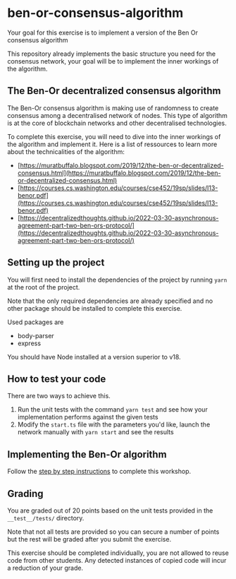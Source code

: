 # ben-or-consensus-algorithm

Your goal for this exercise is to implement a version of the Ben Or consensus algorithm

This repository already implements the basic structure you need for the consensus network, your goal will be to implement the inner workings of the algorithm.

## The Ben-Or decentralized consensus algorithm

The Ben-Or consensus algorithm is making use of randomness to create consensus among a decentralised network of nodes. This type of algorithm is at the core of blockchain networks and other decentralised technologies.

To complete this exercise, you will need to dive into the inner workings of the algorithm and implement it. Here is a list of ressources to learn more about the technicalities of the algorithm:
- [https://muratbuffalo.blogspot.com/2019/12/the-ben-or-decentralized-consensus.html](https://muratbuffalo.blogspot.com/2019/12/the-ben-or-decentralized-consensus.html)
- [https://courses.cs.washington.edu/courses/cse452/19sp/slides/l13-benor.pdf](https://courses.cs.washington.edu/courses/cse452/19sp/slides/l13-benor.pdf)
- [https://decentralizedthoughts.github.io/2022-03-30-asynchronous-agreement-part-two-ben-ors-protocol/](https://decentralizedthoughts.github.io/2022-03-30-asynchronous-agreement-part-two-ben-ors-protocol/)

## Setting up the project

You will first need to install the dependencies of the project by running `yarn` at the root of the project.

Note that the only required dependencies are already specified and no other package should be installed to complete this exercise.

Used packages are
- body-parser
- express

You should have Node installed at a version superior to v18.

## How to test your code

There are two ways to achieve this.

1. Run the unit tests with the command `yarn test` and see how your implementation performs against the given tests
 2. Modify the `start.ts` file with the parameters you'd like, launch the network manually with `yarn start` and see the results

## Implementing the Ben-Or algorithm

Follow the [step by step instructions](./instructions.md) to complete this workshop.

## Grading

You are graded out of 20 points based on the unit tests provided in the `__test__/tests/` directory. 

Note that not all tests are provided so you can secure a number of points but the rest will be graded after you submit the exercise.

This exercise should be completed individually, you are not allowed to reuse code from other students. Any detected instances of copied code will incur a reduction of your grade.
